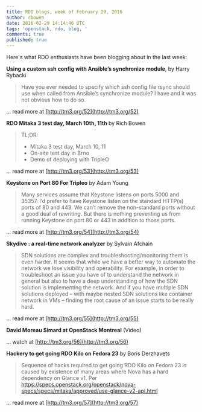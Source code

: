 ```yaml
---
title: RDO blogs, week of February 29, 2016
author: rbowen
date: 2016-02-29 14:14:46 UTC
tags: 'openstack, rdo, blog, '
comments: true
published: true
---
```


Here's what RDO enthusiasts have been blogging about in the last week:

**Using a custom ssh config with Ansible’s synchronize module**, by Harry Rybacki

> Have you ever needed to specify which ssh config file rsync should use when called from Ansible’s synchronize module? I have and it was not obvious how to do so.

... read more at [http://tm3.org/52](http://tm3.org/52)

**RDO Mitaka 3 test day, March 10th, 11th** by Rich Bowen

> TL;DR:
> 
> * Mitaka 3 test day, March 10, 11
>  * On-site test day in Brno
>  * Demo of deploying with TripleO

... read more at [http://tm3.org/53](http://tm3.org/53)

**Keystone on Port 80 For Tripleo** by Adam Young

> Many services assume that Keystone listens on ports 5000 and 35357. I’d prefer to have Keystone listen on the standard HTTP(s) ports of 80 and 443. We can’t remove the non-standard ports without a good deal of rewriting. But there is nothing preventing us from running Keystone on port 80 or 443 in addition to those ports.

... read more at [http://tm3.org/54](http://tm3.org/54)

**Skydive : a real-time network analyzer** by  Sylvain Afchain

> SDN solutions are complex and troubleshooting/monitoring them is even harder. It seems that while we have a better way to automate the network we lose visibility and operability. For example, in order to troubleshoot an issue you have of to understand the network in general but also to have a deep understanding of how the SDN solution is implementing the network. And if you have multiple SDN solutions deployed – with maybe nested SDN solutions like container network in VMs – finding the root cause of an issue starts to be really hard.

... read more at [http://tm3.org/55](http://tm3.org/55)

**David Moreau Simard at OpenStack Montreal** (Video)

... watch at [http://tm3.org/56](http://tm3.org/56)

**Hackery to get going RDO Kilo on Fedora 23** by Boris Derzhavets

> Sequence of hacks required to get going RDO Kilo on Fedora 23 is caused by existence of many areas where Nova has a hard dependency on Glance v1. Per https://specs.openstack.org/openstack/nova-specs/specs/mitaka/approved/use-glance-v2-api.html

... read more at [http://tm3.org/57](http://tm3.org/57)
